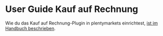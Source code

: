 # User Guide Kauf auf Rechnung

<div class="alert alert-info" role="alert">
  Wie du das Kauf auf Rechnung-Plugin in plentymarkets einrichtest, <a href="https://knowledge.plentymarkets.com/de-de/manual/main/payment/kauf-auf-rechnung.html" target="_blank">ist im Handbuch beschrieben</a>.
</div>

